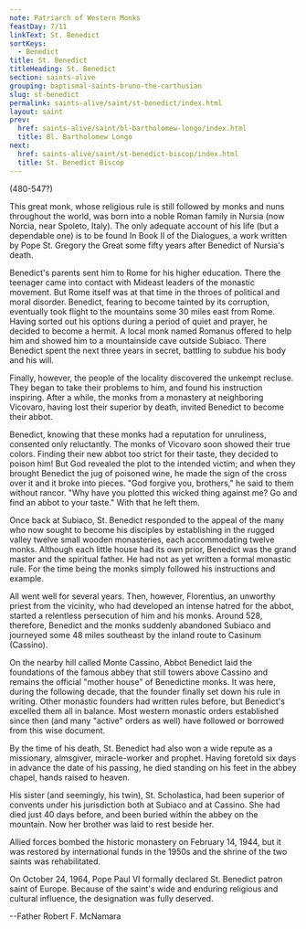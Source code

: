 ```yaml
---
note: Patriarch of Western Monks
feastDay: 7/11
linkText: St. Benedict
sortKeys:
  - Benedict
title: St. Benedict
titleHeading: St. Benedict
section: saints-alive
grouping: baptismal-saints-bruno-the-carthusian
slug: st-benedict
permalink: saints-alive/saint/st-benedict/index.html
layout: saint
prev:
  href: saints-alive/saint/bl-bartholomew-longo/index.html
  title: Bl. Bartholomew Longo
next:
  href: saints-alive/saint/st-benedict-biscop/index.html
  title: St. Benedict Biscop
---
```

(480-547?)

This great monk, whose religious rule is still followed by monks and nuns throughout the world, was born into a noble Roman family in Nursia (now Norcia, near Spoleto, Italy). The only adequate account of his life (but a dependable one) is to be found In Book II of the Dialogues, a work written by Pope St. Gregory the Great some fifty years after Benedict of Nursia's death.

Benedict's parents sent him to Rome for his higher education. There the teenager came into contact with Mideast leaders of the monastic movement. But Rome itself was at that time in the throes of political and moral disorder. Benedict, fearing to become tainted by its corruption, eventually took flight to the mountains some 30 miles east from Rome. Having sorted out his options during a period of quiet and prayer, he decided to become a hermit. A local monk named Romanus offered to help him and showed him to a mountainside cave outside Subiaco. There Benedict spent the next three years in secret, battling to subdue his body and his will.

Finally, however, the people of the locality discovered the unkempt recluse. They began to take their problems to him, and found his instruction inspiring. After a while, the monks from a monastery at neighboring Vicovaro, having lost their superior by death, invited Benedict to become their abbot.

Benedict, knowing that these monks had a reputation for unruliness, consented only reluctantly. The monks of Vicovaro soon showed their true colors. Finding their new abbot too strict for their taste, they decided to poison him! But God revealed the plot to the intended victim; and when they brought Benedict the jug of poisoned wine, he made the sign of the cross over it and it broke into pieces. "God forgive you, brothers," he said to them without rancor. "Why have you plotted this wicked thing against me? Go and find an abbot to your taste." With that he left them.

Once back at Subiaco, St. Benedict responded to the appeal of the many who now sought to become his disciples by establishing in the rugged valley twelve small wooden monasteries, each accommodating twelve monks. Although each little house had its own prior, Benedict was the grand master and the spiritual father. He had not as yet written a formal monastic rule. For the time being the monks simply followed his instructions and example.

All went well for several years. Then, however, Florentius, an unworthy priest from the vicinity, who had developed an intense hatred for the abbot, started a relentless persecution of him and his monks. Around 528, therefore, Benedict and the monks suddenly abandoned Subiaco and journeyed some 48 miles southeast by the inland route to Casinum (Cassino).

On the nearby hill called Monte Cassino, Abbot Benedict laid the foundations of the famous abbey that still towers above Cassino and remains the official "mother house" of Benedictine monks. It was here, during the following decade, that the founder finally set down his rule in writing. Other monastic founders had written rules before, but Benedict's excelled them all in balance. Most western monastic orders established since then (and many "active" orders as well) have followed or borrowed from this wise document.

By the time of his death, St. Benedict had also won a wide repute as a missionary, almsgiver, miracle-worker and prophet. Having foretold six days in advance the date of his passing, he died standing on his feet in the abbey chapel, hands raised to heaven.

His sister (and seemingly, his twin), St. Scholastica, had been superior of convents under his jurisdiction both at Subiaco and at Cassino. She had died just 40 days before, and been buried within the abbey on the mountain. Now her brother was laid to rest beside her.

Allied forces bombed the historic monastery on February 14, 1944, but it was restored by international funds in the 1950s and the shrine of the two saints was rehabilitated.

On October 24, 1964, Pope Paul VI formally declared St. Benedict patron saint of Europe. Because of the saint's wide and enduring religious and cultural influence, the designation was fully deserved.

\--Father Robert F. McNamara
